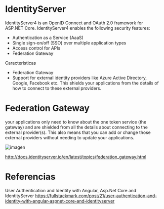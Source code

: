 # IdentityServer

IdentityServer4 is an OpenID Connect and OAuth 2.0 framework for ASP.NET Core. IdentityServer4 enables the following security features:

-  Authentication as a Service (AaaS)
-  Single sign-on/off (SSO) over multiple application types
-  Access control for APIs
-  Federation Gateway

Caracteristicas

- Federation Gateway
- Support for external identity providers like Azure Active Directory, Google, Facebook etc. This shields your applications from the details of how to connect to these external providers.



 
# Federation Gateway


your applications only need to know about the one token service (the gateway) and are shielded from all the details about connecting to the external provider(s). This also means that you can add or change those external providers without needing to update your applications.

![imagen](https://user-images.githubusercontent.com/222181/104109541-f42e8f80-529c-11eb-9476-d79d38f11dfc.png)




http://docs.identityserver.io/en/latest/topics/federation_gateway.html


# Referencias


User Authentication and Identity with Angular, Asp.Net Core and IdentityServer
https://fullstackmark.com/post/21/user-authentication-and-identity-with-angular-aspnet-core-and-identityserver


